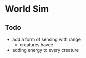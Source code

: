 # World Sim

## Todo
* add a form of sensing with range
  * creatures havee
* adding energy to every creature